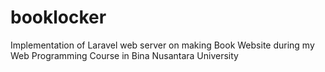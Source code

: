 # booklocker
 Implementation of Laravel web server on making Book Website during my Web Programming Course in Bina Nusantara University
